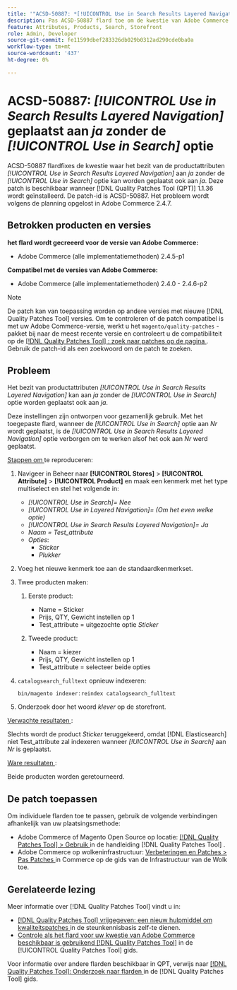 ```yaml
---
title: '"ACSD-50887: *[!UICONTROL Use in Search Results Layered Navigation]* wordt geplaatst aan ja zonder de *[!UICONTROL Use in Search] * optie'''
description: Pas ACSD-50887 flard toe om de kwestie van Adobe Commerce te bevestigen waar het bezit van het productkenmerk * [!UICONTROL Use in Search Results Layered Navigation]* kan worden geplaatst aan *Yes* zonder de * [!UICONTROL Use in Search] * optie ook wordt geplaatst aan *Yes*.
feature: Attributes, Products, Search, Storefront
role: Admin, Developer
source-git-commit: fe11599dbef283326db029b0312ad290cde0ba0a
workflow-type: tm+mt
source-wordcount: '437'
ht-degree: 0%

---
```


# ACSD-50887: *[!UICONTROL Use in Search Results Layered Navigation]* geplaatst aan *ja* zonder de *[!UICONTROL Use in Search]* optie

ACSD-50887 flardfixes de kwestie waar het bezit van de productattributen *[!UICONTROL Use in Search Results Layered Navigation]* aan *ja* zonder de *[!UICONTROL Use in Search]* optie kan worden geplaatst ook aan *ja*. Deze patch is beschikbaar wanneer [!DNL Quality Patches Tool (QPT)] 1.1.36 wordt geïnstalleerd. De patch-id is ACSD-50887. Het probleem wordt volgens de planning opgelost in Adobe Commerce 2.4.7.

## Betrokken producten en versies

**het flard wordt gecreeerd voor de versie van Adobe Commerce:**

* Adobe Commerce (alle implementatiemethoden) 2.4.5-p1

**Compatibel met de versies van Adobe Commerce:**

* Adobe Commerce (alle implementatiemethoden) 2.4.0 - 2.4.6-p2

>[!NOTE]
>
>De patch kan van toepassing worden op andere versies met nieuwe [!DNL Quality Patches Tool] versies. Om te controleren of de patch compatibel is met uw Adobe Commerce-versie, werkt u het `magento/quality-patches` -pakket bij naar de meest recente versie en controleert u de compatibiliteit op de [[!DNL Quality Patches Tool] : zoek naar patches op de pagina ](https://experienceleague.adobe.com/tools/commerce-quality-patches/index.html) . Gebruik de patch-id als een zoekwoord om de patch te zoeken.

## Probleem

Het bezit van productattributen *[!UICONTROL Use in Search Results Layered Navigation]* kan aan *ja* zonder de *[!UICONTROL Use in Search]* optie worden geplaatst ook aan *ja*.

Deze instellingen zijn ontworpen voor gezamenlijk gebruik. Met het toegepaste flard, wanneer de *[!UICONTROL Use in Search]* optie aan *Nr* wordt geplaatst, is de *[!UICONTROL Use in Search Results Layered Navigation]* optie verborgen om te werken alsof het ook aan *Nr* werd geplaatst.

<u> Stappen om </u> te reproduceren:

1. Navigeer in Beheer naar **[!UICONTROL Stores]** > **[!UICONTROL Attribute]** > **[!UICONTROL Product]** en maak een kenmerk met het type multiselect en stel het volgende in:

   * *[!UICONTROL Use in Search]= Nee*
   * *[!UICONTROL Use in Layered Navigation]= (Om het even welke optie)*
   * *[!UICONTROL Use in Search Results Layered Navigation]= Ja*
   * *Naam = Test_attribute*
   * *Opties*:
      * *Sticker*
      * *Plukker*

1. Voeg het nieuwe kenmerk toe aan de standaardkenmerkset.
1. Twee producten maken:

   1. Eerste product:
      * Name = Sticker
      * Prijs, QTY, Gewicht instellen op 1
      * Test_attribute = uitgezochte optie *Sticker*

   1. Tweede product:
      * Naam = kiezer
      * Prijs, QTY, Gewicht instellen op 1
      * Test_attribute = selecteer beide opties

1. `catalogsearch_fulltext` opnieuw indexeren:

   `bin/magento indexer:reindex catalogsearch_fulltext`

1. Onderzoek door het woord *klever* op de storefront.

<u> Verwachte resultaten </u>:

Slechts wordt de product *Sticker* teruggekeerd, omdat [!DNL Elasticsearch] niet Test_attribute zal indexeren wanneer *[!UICONTROL Use in Search]* aan *Nr* is geplaatst.

<u> Ware resultaten </u>:

Beide producten worden geretourneerd.

## De patch toepassen

Om individuele flarden toe te passen, gebruik de volgende verbindingen afhankelijk van uw plaatsingsmethode:

* Adobe Commerce of Magento Open Source op locatie: [[!DNL Quality Patches Tool]  > Gebruik ](/help/tools/quality-patches-tool/usage.md) in de handleiding [!DNL Quality Patches Tool] .
* Adobe Commerce op wolkeninfrastructuur: [ Verbeteringen en Patches > Pas Patches ](https://experienceleague.adobe.com/docs/commerce-cloud-service/user-guide/develop/upgrade/apply-patches.html) in Commerce op de gids van de Infrastructuur van de Wolk toe.

## Gerelateerde lezing

Meer informatie over [!DNL Quality Patches Tool] vindt u in:

* [[!DNL Quality Patches Tool]  vrijgegeven: een nieuw hulpmiddel om kwaliteitspatches ](https://experienceleague.adobe.com/en/docs/commerce-knowledge-base/kb/announcements/commerce-announcements/magento-quality-patches-released-new-tool-to-self-serve-quality-patches) in de steunkennisbasis zelf-te dienen.
* [ Controle als het flard voor uw kwestie van Adobe Commerce beschikbaar is gebruikend  [!DNL Quality Patches Tool]](/help/tools/quality-patches-tool/patches-available-in-qpt/check-patch-for-magento-issue-with-magento-quality-patches.md) in de [!UICONTROL Quality Patches Tool] gids.


Voor informatie over andere flarden beschikbaar in QPT, verwijs naar [[!DNL Quality Patches Tool]: Onderzoek naar flarden ](https://experienceleague.adobe.com/tools/commerce-quality-patches/index.html) in de [!DNL Quality Patches Tool] gids.
